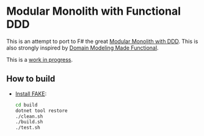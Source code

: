 # Modular Monolith with Functional DDD

This is an attempt to port to F# the great [Modular Monolith with DDD](https://github.com/kgrzybek/modular-monolith-with-ddd). This is also strongly inspired by [Domain Modeling Made Functional](https://fsharpforfunandprofit.com/ddd/).

This is a [work in progress](WIP.md).

## How to build

- [Install FAKE](https://fake.build/fake-gettingstarted.html#Install-FAKE):
  ```bash
  cd build
  dotnet tool restore
  ./clean.sh
  ./build.sh
  ./test.sh
  ```